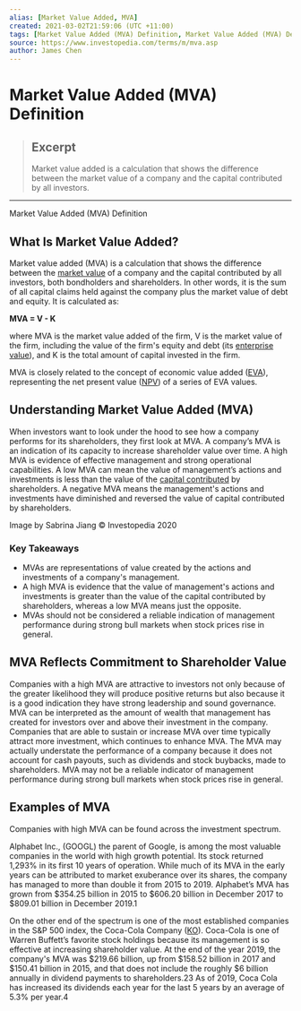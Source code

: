 ```yaml
---
alias: [Market Value Added, MVA]
created: 2021-03-02T21:59:06 (UTC +11:00)
tags: [Market Value Added (MVA) Definition, Market Value Added (MVA) Definition]
source: https://www.investopedia.com/terms/m/mva.asp
author: James Chen
---
```


# Market Value Added (MVA) Definition

> ## Excerpt
> Market value added is a calculation that shows the difference between the market value of a company and the capital contributed by all investors.

---

Market Value Added (MVA) Definition
## What Is Market Value Added?

Market value added (MVA) is a calculation that shows the difference between the [market value](https://www.investopedia.com/terms/m/marketvalue.asp) of a company and the capital contributed by all investors, both bondholders and shareholders. In other words, it is the sum of all capital claims held against the company plus the market value of debt and equity. It is calculated as:

**MVA = V - K**

where MVA is the market value added of the firm, V is the market value of the firm, including the value of the firm's equity and debt (its [enterprise value](https://www.investopedia.com/terms/e/enterprisevalue.asp)), and K is the total amount of capital invested in the firm.

MVA is closely related to the concept of economic value added ([EVA](https://www.investopedia.com/terms/e/eva.asp)), representing the net present value ([NPV](https://www.investopedia.com/terms/n/npv.asp)) of a series of EVA values.

## Understanding Market Value Added (MVA)

When investors want to look under the hood to see how a company performs for its shareholders, they first look at MVA. A company’s MVA is an indication of its capacity to increase shareholder value over time. A high MVA is evidence of effective management and strong operational capabilities. A low MVA can mean the value of management’s actions and investments is less than the value of the [capital contributed](https://www.investopedia.com/terms/c/contributed-capital.asp) by shareholders. A negative MVA means the management's actions and investments have diminished and reversed the value of capital contributed by shareholders.

Image by Sabrina Jiang © Investopedia 2020

### Key Takeaways

-   MVAs are representations of value created by the actions and investments of a company's management.
-   A high MVA is evidence that the value of management's actions and investments is greater than the value of the capital contributed by shareholders, whereas a low MVA means just the opposite.
-   MVAs should not be considered a reliable indication of management performance during strong bull markets when stock prices rise in general.

## MVA Reflects Commitment to Shareholder Value

Companies with a high MVA are attractive to investors not only because of the greater likelihood they will produce positive returns but also because it is a good indication they have strong leadership and sound governance. MVA can be interpreted as the amount of wealth that management has created for investors over and above their investment in the company. Companies that are able to sustain or increase MVA over time typically attract more investment, which continues to enhance MVA. The MVA may actually understate the performance of a company because it does not account for cash payouts, such as dividends and stock buybacks, made to shareholders. MVA may not be a reliable indicator of management performance during strong bull markets when stock prices rise in general.

## Examples of MVA

Companies with high MVA can be found across the investment spectrum.

Alphabet Inc., (GOOGL) the parent of Google, is among the most valuable companies in the world with high growth potential. Its stock returned 1,293% in its first 10 years of operation. While much of its MVA in the early years can be attributed to market exuberance over its shares, the company has managed to more than double it from 2015 to 2019. Alphabet’s MVA has grown from $354.25 billion in 2015 to $606.20 billion in December 2017 to $809.01 billion in December 2019.1

On the other end of the spectrum is one of the most established companies in the S&P 500 index, the Coca-Cola Company ([KO](https://www.investopedia.com/markets/quote?tvwidgetsymbol=ko)). Coca-Cola is one of Warren Buffett’s favorite stock holdings because its management is so effective at increasing shareholder value. At the end of the year 2019, the company's MVA was $219.66 billion, up from $158.52 billion in 2017 and $150.41 billion in 2015, and that does not include the roughly $6 billion annually in dividend payments to shareholders.23 As of 2019, Coca Cola has increased its dividends each year for the last 5 years by an average of 5.3% per year.4
